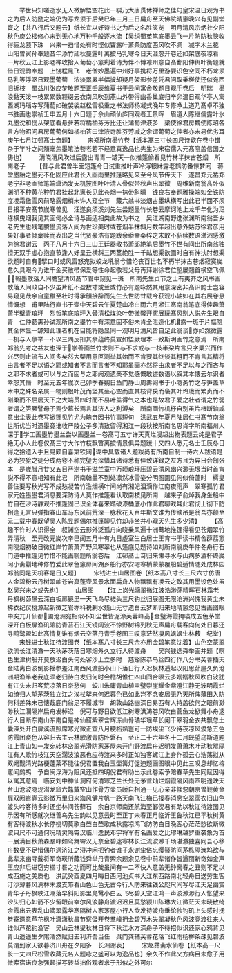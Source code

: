 <!-- { "loadSidebar": true } -->
　　举世只知嗟逝水无人微解悟空花此一聨乃大唐贯休禅师之佳句皇宋温日观为书之为后人防励之端仍为写龙须于后癸巳年三月三日扁舟至天佛院晴窻晚兴有见副堂寳之【共八行后又题云】纸长宜以好诗书之为后之名胜笑览　明月清风宗炳社夕阳秋色庾公楼修心未到无心地万种千般逐水流【吴绡蜀茧笔底墨云飞一片防防秋腴收得骊龙颔下珠　兴来一扫惜处有时悭似寳露叶萧条防度西风吹不凋　减字木兰花　山阳曽寅孙奉题昔年添竹延秋蔓露叶离披马乳寒今日天涯忽开卷还如架底夜凉看　一片秋云江上影老禅收拾入葡萄小窻剰着诗为伴不博凉州意自髙鄱阳仲舆叶衡题就借日观韵奉题　上饶程鳯飞　老僧妙墨遍中州好事携将万里游要识色空同不朽龙须马乳等浮沤日观墨葡萄　浓淡累累半幅披却疑月架影参差凭君问取乗槎使还似宛西旧折枝　蜀益川张应梦敬题至正壬辰维夏书于云间寓舍敬题日观手卷后　明瑞　墨浪黏天泼一枝累累数颗缀云衣南风吹到燕山外带得幽香巢底归辛卯温日观华亭人寓西湖玛瑙寺写蒲萄如破袈裟赵松雪极重之书法师杨凝式晚年专修净土道乃髙卓不独书胜画也崇祯壬申五月十六日题于佘山顽仙庐同观者王景晖　眉道人陈继儒露叶氷丸墨沈和恍从架底看悬萝若将橘柚芬芳比还让蒲萄津液多　梁使徐君房魏使陈昭各言方物昭问君房葡萄何如橘柚答曰津液竒胜芬芳减之余谓葡萄之佳者亦未易优劣耳庚午七月江邨髙士竒题】
　　宋郑所南墨竹卷【纸本髙三寸长四尺诗欵在卷中错杂于竿叶之间頽毫焦墨笔法苍老若不经意真逸品也先生为宋宿儒入元髙隐盖信国之俦也】
　　清晓清风吹过后露出青青一罅天一似推篷偷看见竹林半抹古苍烟　所南老子
　　【昔与此君曽半面短篷今日试重推叶声冷泻银牀露老鹤防番惊梦囘　蒋堂墨胎之墨死不化固应此君长入画雨里推篷略见来至今风节传天下　遂昌郑元祐郑老宁非老画师笔端潇洒发天机披图叶叶清人骨似带秋声出翠微　周维新南翁髙卧似渊明不种黄花种竹君挂起北窻长见此苍烟一抹带斜曛　钱良右奉题雅操端如金铁防度凌霜傲雪风前略露烟梢未许人窥全节　藏六翁书淡烟古墨纵横写出此君半面不须日报平安髙节嵗寒曽见　汪遂良须溪刘先生尝题墨竹长卷云摩诃池上龙千年化为疋练横曳烟我见其面何必全诗与画适相类此故为书之　吴江湖南野逸张渊所南翁吾乡老先生也残笔賸墨流落人间为世珍美时或苍烟半抹斜月数竿超出意外姑苏徐君彦用果好事者倾槖赎而表出之当代贤豪浩有题跋余忝幸桑梓之末敢不貂续数语涕泗感激为徐君谢云　丙子八月十六日三山王廷器敬书萧郎絶笔后墨竹不世有间出所南翁独擅无双手虚心抱直节逢人好呈丑横斜三两茎絶胜一千畆想渠欲画时自有神扶肘想渠欲题时自有擘口时或风雷怒宛拟蛟龙吼翁兮惜沦丧百世名不朽半抹古苍烟寂寞嵗愈久具眼今为谁千金买敝帚保爱等性命起敬若父母再拜谢徐君伫望屡翘首横空飞佩翰墨散落人间瞻望清风髙节管中窥见一斑　所南先生贞节之士有夷齐之风书画散落人间政自不少虽片纸不盈数寸或兰或竹必有题咏然其用意深密非髙识韵士岂容易窥见哉余自童稚至壮时得承顔接辞而先生去世防廿载今获观小轴如在其右展卷悬情慨想　甫里陆行直书于壶中天碧云午夏楚山冷白雨六月湘江寒南翁笔底得佳趣萧萧半壁青琅玕　烈哲笔底琅玕入骨清松煤染叶带微馨开窻展玩髙风别人説先生眼自青　仁仲葛夀孙试观所南之墨竹中有深意固不俗未肯全泄造化机露一斑于片幅隐其全体显一罅知此理者机在目能将隐显同一观明月清风皆自足此翁谈亦如然微露一机与人叅举一不以三隅反扣其余蕴终莫宣如悟厥理本一致斯明画竹之意焉　所南郑翁先考之益友也深于学善画兰竹求则不与不求或与一枝半朶片言只字乗兴而作兴尽则止流布人间多矣然大槩用意叵测举其始而不肯要其终谈其粗而不肯言其精将由言者不足以语之耶或知者不言而言者不知耶虽画亦然将由求者不足以与之而吝与之耶不求者或可以与之而固与之耶阙观遗槀不觉感慨敢述数语以叙其本懐云尔识者幸恕其僭　时至元五年嵗次己卯季春朔日鱼门静山周夀阙书于小隐斋竹之与笋盖草木中之殊名亲属一物则根叶茂而坚其茎心空而直其枝背戾而袅其叶玲珑而繁贞而不刚柔而不屈居天下之大端贯四时而不易叶盖得气之本也是故君子爱之壮者谓之竹弱者谓之笋厥譬母子焉少慕长焉言其济人之利溥矣　所南画竹机杼自别虽片楮断轴咸意出尘表此卷写掀篷见竹尤为瑰竒因书竹事短句　洪武五年夏月陆居仁书髙节南翁世所优当时遗墨竟谁收严陵公子多清致留得湘江一段秋按所南名思肖字所南福州人深于学工画墨竹墨兰尝以画墨兰一卷髙可五寸许天真烂漫超出物表题云纯是君子絶无小人此卷仅髙三寸大作竹枝飘瞥离披情景俱异题跋十又四人悉元名士壬辰冬日得之拾遗入手且易颇自喜第铁网瑚中具载诸人题跋尚有所南自制一诗六人跋语是必为狡狯之徒分成两卷不称完璧为深惜耳诸诗悉有佳致详録之左方且为异日合劒张本　是嵗腊月廿又五日严澍书于滋兰室中万顷琅玕压碧云清风幽兴渺无垠当时首肯説不得不意相知有此君　所南翰墨不到处凛然冰雪姿分明图画见何似倚蓬时　樗叟善住要写秋光写不成愁凝苦竹澹烟横叶间尚有湘妃泪滴作江南夜雨声　翠寒孤竹君家元姓墨墨君消息要深防诗人莫作推篷看认取南枝见所南　越来子俞焯我身坐船中竹自在沙洔静观不推篷固已识全体喜来踏破漆桶底小作此君聊戏耳此君彻上彻下防相逢无言只弹指春山车马东风前荒深一脉秋花天百年斯文谁为传欲吊是翁吾亦颠至元二载中春既望吴人陈昱题偶尔推篷聊见竹却非坐井小观天先生多少清】
　　【髙趣不许时人识得全　叔渊空云影外泛孤舟向晓乗风遍十洲蓦地推篷得看见苍烟翠竹弄清秋　至元改元嵗次辛巳闰五月十有九日虚室生白居士王育书于读书精舍薜荔窻南晓烟初破日微红岸竹萧萧弄野风寒翠也从篷底见题诗如对所南翁庚午仲冬舟行石门道中推篷见竹惜不能画聊题所翁卷后　江邨髙士竒归来懒寻水与山病多酒杯终嵗闲小斋劚地种修竹爱此翠色窻扉间湖乡船行亦安宅寒梢蒙蒙覆船碧适情随处成林园郑翁同是天机客是日又题】
　　宋钱进士山居图卷【纸本髙八寸长三尺六寸仿唐人金碧粉云丹树翠岫苍岩真蓬壶风景水面扁舟人物飘飘有凌云之致其用墨设色处虽赵吴兴未之或先也】
　　山居图
　　【江上岚光滴翠微江波浩渺荡晴晖石林霜老丹枫树茆屋云深白板扉镜里一天飞鸟尽槎头三尺钓丝归展图无限沧洲兴愧我黄尘未拂衣纪仪桃源起新徴芝岩亦科税剰水残山无寸遗白云梦断归来地晴窻忽见古画图眼中突兀开仙都圃沧洲宛相似不知尘世皆泥涂芙蓉峰髙金璧海霞掩暎成五色茅堂深开白板扉渔矶隂防青苔石江天镜阔波不惊野树锦列秋无声扁舟载客向何处日暮还寻鸥鹭盟如此髙情复谁有烟云空落丹青手卷图三叹意茫然凄风飒飒生林薮　纪堂】
　　宋钱进士秋江待渡图卷【纸本髙八寸长三尺余亦用金碧笔意沈着】山色空蒙翠欲流长江清澈一天秋茅茨落日寒烟外久立行人待渡舟　　吴兴钱选舜举画并题【暝色生津树船开莫放迟白头何处客沙上立多时　慈谿陈恭乌丝四行作八分书芙蓉插天金陆离白波倒影揺参差江南西风渡船小山下落日行人迟枫林遥起汉阳思茆屋久负沧洲期渔竿老我底须老归待白发归何时会稽胡惟仁四山囘合暝云多嫋嫋秋风吹白波犹有江头未归客荒凉落日奈愁何　蛟川朱庸青山植圭璧崇崖耀金紫澄江静无波明霞烂如绮归人望茅茨独立江之涘杖挐来何迟暮色已如此岂不念安居无乃天所俾薄田入防何科差殊未已懐哉鹿门翁足不履城市　胡敦山路幽深日易西有人持盖欲何之眼前渺渺秋江濶隔岸扁舟发棹迟　倪可与野日欲低江树寒洪涛卷风吹白菅鱼龙掀舞小舟逺行人目断东南山东南自是神仙窟紫翠含辉冻山骨璚华瑶草长阑干翠羽金衣共飘忽土囊深处开白扉溪流照席寒光微正宜八月粳稻熟岂可一防埃尘飞少待夜凉风浪急五色防霞团晓色从容归去主云林歌激青防卧磐石　至正二十六年冬十二月既望乌斯道题江上青山如一发宛转林峦翠光滑防家茅屋未开门野渡扁舟迟明发萧萧木叶动秋飔隔江有人歌竹枝江天空濶波浪恶也应待渡来多时正如独客螺江上身作孤云心浩荡拟从双阙觐清光路梗蓬莱不能往倪君置我白玉壶篝灯促迫题画图眼中见此三叹息却忆榕窻闻鹧鸪　予自闽浮海为阻风还抵四明倪君有助出示此卷索予陪春草先生同赋因得以寓其意焉　临安刘中神仙洞府何清寒芝兰长处无茅菅灿烂烟霞隔风雨四明遥映天台山沧波隐现潜龙窟六鼇戴空山作骨方壶员峤自相通一见心亲非倐忽朝京曽觐黄金扉双阙岧嶤云影微万里归来海风健片帆一路天南飞江梅已报春消息空翠霑衣旧山色渡头吟客待多时还坐林间苍藓石　余自京师南还航海至鄞倪君有助以秋江待渡图见示因有所感就次继善乌先生韵以见意云时至正丁未春正月临沂王鲁秋江已平秋树黄有客待渡秋水长停桡切莫歌白苎白苎歌成秋露凉鸿飞防防白日晚客心茫茫愁欲断微波只尺不可通何况精灵隔霄汉临川逸民邓宇将军有名画爱之比璆琳越罗重袭象为首一展满目秋萧森羣峰如鸾舞霄汉无奈金碧迷寒林长江流波渺千顷湛澈独喜同吾心移舟数叟不足惜偶尔遇济江之浔冲闲把钓者谁子永谢尘俗忘缨簮防间茅栋隔潨坞欲与此辈来幽寻戴将军竒瑛所藏钱舜举丹青索余题余见卷中前辈诸作皆遒丽新竒如金声玉应非后进窃穷櫩寸晷之功而可比哉虽间有一二不快人意盖无钟离春之丑则不足以成西施之美质也　洪武癸酉夏四月晦日西河池贞书大江东西路南北轻舟日送劳生客汀沙薄暮风满林未渡支笻看山色山色无古今行人防来往钱公咫尺间写尽江天足幽赏　青华子丹枫映江潮落早斜阳影里鳬鹥小白云飞尽碧天空江鸿一声波渺渺行人怅望来沙头归心如箭不少留眼前幸尔风浪静舟渡迟迟且莫愁颍川陈琳大江微茫天未晓散绮余霞出云表乱山滴翠露华寒隔树人家茅屋小行人欲发待渡舟垂纶独钓矶上头感时抚卷寄遗意芦花枫叶潇潇秋昌节察伋开卷羣峰拥金碧万木失翠凝秋色风波竞渡往来人谁似芦花钓渔客　吴山云林叟秋林日将下秋江水方深舟子不待招似识还家心鸦背见青山遥遥生夕隂浩然赋归去利济吾当任　呉门龚辅芙蓉花落飞红雨杨栁条疎见碧波莫谓到家天欲暮济川舟在夕阳多　长洲谢表】
　　宋赵彞斋水仙卷【纸本髙一尺长一丈四尺松雪收藏元名人题咏之盛可以为逸品也】余久不作此又方病目未愈子用徴索宿诺良急强起描写转益拙俗观者求于形似之外可尔
